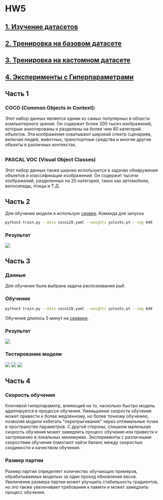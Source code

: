# HW5


## [**1. Изучение датасетов**](/HW5/README.md#часть-1)
## [**2. Тренировка на базовом датасете**](/HW5/README.md#часть-2)
## [**3. Тренировка на кастомном датасете**](/HW5/README.md#часть-3)
## [**4. Эксперименты с Гиперпараметрами**](/HW5/README.md#часть-4)

##

## Часть 1

### COCO (Common Objects in Context): 
Этот набор данных является одним из самых популярных в области компьютерного зрения. Он содержит более 200 тысяч изображений,
которые аннотированы и разделены на более чем 80 категорий объектов. Эти изображения
охватывают широкий спектр сценариев, включая людей, животных, транспортные средства
и многие другие объекты в различных контекстах.

##

### PASCAL VOC (Visual Object Classes)
Этот набор данных также широко используется в
задачах обнаружения объектов и классификации изображений. Он содержит тысячи
изображений, разделенных на 20 категорий, таких как автомобили, велосипеды, птицы и
Т.Д.

## Часть 2

Для обучение модели я использую [сервер](http://lightning.ai/). 
Команда для запуска 
```bash
python3 train.py --data coco128.yaml --weights yolov5s.pt --img 640
```

### Результат

![](/HW5/runs/train/exp/results.png) 

## Часть 3

### Данные
Для обучения была выбрана задача распознавания рыб.

### Обучение
```bash
python3 train.py --data coco128.yaml --weights yolov5s.pt --img 640
```
Обучение длилось 5 минут на [сервере](http://lightning.ai/). 

### Результат

![](/HW5/runs/train/exp2/results.png) 

### Тестирование модели

![](/HW5/runs/detect/exp/1.jpg) 
![](/HW5/runs/detect/exp2/2.jpg) 
![](/HW5/runs/detect/exp3/3.jpg) 

## Часть 4

### Скорость обучения
Ключевой гиперпараметр, влияющий на то, насколько быстро модель адаптируется в процессе обучения. Уменьшение скорости обучения может привести к более медленному, но более точному обучению, позволяя модели избегать "перепрыгивания" через оптимальные точки в пространстве параметров. С другой стороны, слишком маленькая скорость обучения может замедлить процесс обучения или привести к застреванию в локальных минимумах. Эксперименты с различными скоростями обучения помогают найти баланс между скоростью сходимости и качеством обучения.

### Размер партии
Размер партии определяет количество обучающих примеров, обрабатываемых моделью за один проход обновления весов.  Увеличение размера партии может улучшить стабильность градиентов, но это также увеличивает требования к памяти и может замедлить процесс обучения.